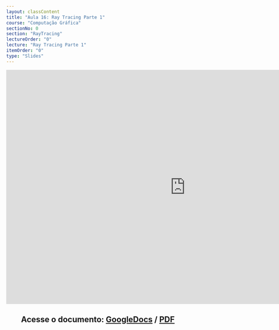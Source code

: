 ```yaml
---
layout: classContent
title: "Aula 16: Ray Tracing Parte 1"
course: "Computação Gráfica"
sectionNo: 0
section: "RayTracing"
lectureOrder: "0"
lecture: "Ray Tracing Parte 1"
itemOrder: "0"
type: "Slides"
---
```


<iframe src="https://docs.google.com/presentation/d/e/2PACX-1vTXjXbs9MEeIPFu2Spmctfk1jL9277Q1W9BRcvUGxuLkXXQtn36ZSOYLEg2OkkMiEmJN_cAZo3T4umm/embed?start=false&loop=false&delayms=3000" frameborder="0" width="960" height="629" allowfullscreen="true" mozallowfullscreen="true" webkitallowfullscreen="true"></iframe>

## &nbsp;&nbsp;&nbsp;&nbsp;&nbsp;&nbsp;&nbsp;&nbsp;Acesse o documento: [GoogleDocs](https://docs.google.com/presentation/d/1Sx-5hTzoagte9lvhtKFfNatdnDoz7MilmIc7cxzc_NM/preview?rm=minimal&usp=sharing) / [PDF](https://drive.google.com/file/d/1JYm_Ova1TZe_tqz30p8zsCmCS-nx--Su/view?usp=sharing)
